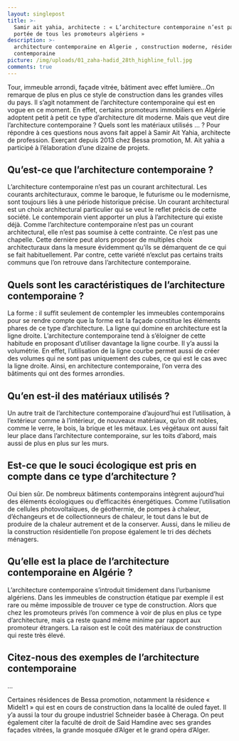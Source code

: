 ```yaml
---
layout: singlepost
title: >-
  Samir ait yahia, architecte : « L’architecture contemporaine n’est pas à la
  portée de tous les promoteurs algériens »
description: >-
  architecture contemporaine en Algerie , construction moderne, résidence
  contemporaine 
picture: /img/uploads/01_zaha-hadid_28th_highline_full.jpg
comments: true
---
```

Tour, immeuble arrondi, façade vitrée, bâtiment avec effet lumière…On remarque de plus en plus ce style de construction dans les grandes villes du pays. Il s’agit notamment de l’architecture contemporaine qui est en vogue en ce moment. En effet, certains promoteurs immobiliers en Algérie adoptent petit à petit ce type d’architecture dit moderne. Mais que veut dire l’architecture contemporaine ? Quels sont les matériaux utilisés … ? Pour répondre à ces questions nous avons fait appel à Samir Ait Yahia, architecte de profession. Exerçant depuis 2013 chez Bessa promotion, M. Ait yahia a participé à l’élaboration d’une dizaine de projets.

##  Qu’est-ce que l’architecture contemporaine ?

L’architecture contemporaine n’est pas un courant architectural. Les courants architecturaux, comme le baroque, le futurisme ou le modernisme, sont toujours liés à une période historique précise. Un courant architectural est un choix architectural particulier qui se veut le reflet précis de cette société. Le contemporain vient apporter un plus à l’architecture qui existe déjà. Comme l’architecture contemporaine n’est pas un courant architectural, elle n’est pas soumise à cette contrainte. Ce n’est pas une chapelle. Cette dernière peut alors proposer de multiples choix architecturaux dans la mesure évidemment qu’ils se démarquent de ce qui se fait habituellement. Par contre, cette variété n’exclut pas certains traits communs que l’on retrouve dans l’architecture contemporaine.

## Quels sont  les caractéristiques de l’architecture contemporaine ?

La forme : il suffit seulement de contempler les immeubles contemporains pour se rendre compte que la forme est la façade constitue les éléments phares de ce type d’architecture. La ligne qui domine en architecture est la ligne droite. L’architecture contemporaine tend à s’éloigner de cette habitude en proposant d’utiliser davantage la ligne courbe. Il y’a aussi la volumétrie. En effet, l’utilisation de la ligne courbe permet aussi de créer des volumes qui ne sont pas uniquement des cubes, ce qui est le cas avec la ligne droite. Ainsi, en architecture contemporaine, l’on verra des bâtiments qui ont des formes arrondies.

## Qu’en est-il des matériaux utilisés ?

Un autre trait de l’architecture contemporaine d’aujourd’hui est l’utilisation, à l’extérieur comme à l’intérieur, de nouveaux matériaux, qu’on dit nobles, comme le verre, le bois, la brique et les métaux. Les végétaux ont aussi fait leur place dans l’architecture contemporaine, sur les toits d’abord, mais aussi de plus en plus sur les murs.

## Est-ce que le souci écologique est pris en compte dans ce type d’architecture ?

Oui bien sûr. De nombreux bâtiments contemporains intègrent aujourd’hui des éléments écologiques ou d’efficacités énergétiques.  Comme l’utilisation de cellules photovoltaïques, de géothermie, de pompes à chaleur, d’échangeurs et de collectionneurs de chaleur, le tout dans le but de produire de la chaleur autrement et de la conserver.  Aussi, dans le milieu de la construction résidentielle l’on propose également le tri des déchets ménagers.

##  Qu’elle est la place de l’architecture contemporaine en Algérie ?

L’architecture contemporaine s’introduit timidement dans l’urbanisme algériens. Dans les immeubles de construction étatique par exemple il est rare ou même impossible de trouver ce type de construction.  Alors que chez les promoteurs privés l’on commence à voir de plus en plus ce type d’architecture, mais ça reste quand même minime par rapport aux promoteur étrangers. La raison est le coût des matériaux de construction qui reste très élevé. 

## Citez-nous des exemples de l’architecture contemporaine

...

Certaines résidences de Bessa promotion, notamment la résidence « Midelt1 » qui est en cours de construction dans la localité de ouled fayet. Il y’a aussi la tour du groupe industriel Schneider basée à Cheraga.  On peut également citer la faculté de droit de Said Hamdine avec ses grandes façades vitrées, la grande mosquée d’Alger et le grand opéra d’Alger.
